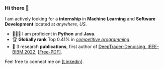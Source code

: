 ### Hi there 👋

I am actively looking for a **internship** in **Machine Learning** and **Software Development** located at *anywhere, US*.

* 🧑🏻‍💻 I am proficient in **Python** and **Java**.
* 🏆 **Globally rank** Top $0.41$% in [*competitive programming*](https://leetcode.com/EXBORN/).
* 📖 3 research **publications**, first author of [DeepTracer-Denoising, IEEE-BIBM 2022](https://ieeexplore.ieee.org/document/9994879), [[Free-PDF]](https://haowenguan.github.io/docs/DeepTracer-Denoising.pdf).

Feel free to connect me on [[Linkedin]](https://www.linkedin.com/in/haowen-guan/).
